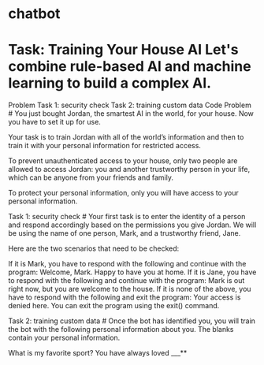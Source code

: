 # chatbot
# Task: Training Your House AI Let's combine rule-based AI and machine learning to build a complex AI.
Problem Task 1: security check Task 2: training custom data Code Problem # You just bought Jordan, the smartest AI in the world, for your house. Now you have to set it up for use.

Your task is to train Jordan with all of the world’s information and then to train it with your personal information for restricted access.

To prevent unauthenticated access to your house, only two people are allowed to access Jordan: you and another trustworthy person in your life, which can be anyone from your friends and family.

To protect your personal information, only you will have access to your personal information.

Task 1: security check # Your first task is to enter the identity of a person and respond accordingly based on the permissions you give Jordan. We will be using the name of one person, Mark, and a trustworthy friend, Jane.

Here are the two scenarios that need to be checked:

If it is Mark, you have to respond with the following and continue with the program: Welcome, Mark. Happy to have you at home. If it is Jane, you have to respond with the following and continue with the program: Mark is out right now, but you are welcome to the house. If it is none of the above, you have to respond with the following and exit the program: Your access is denied here. You can exit the program using the exit() command.

Task 2: training custom data # Once the bot has identified you, you will train the bot with the following personal information about you. The blanks contain your personal information.

What is my favorite sport? You have always loved ___**
